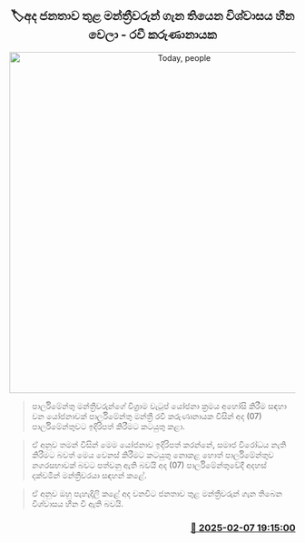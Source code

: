 <p align='center'><b><h2 align='center' title='Today, people's trust in MPs has waned - Ravi Karunanayake'>🏷අද ජනතාව තුළ මන්ත්‍රීවරුන් ගැන තියෙන විශ්වාසය හීන වෙලා - රවී කරුණානාය​ක</h2></b></p>
<p align='center'><img src='https://helakuru.sgp1.cdn.digitaloceanspaces.com/esana/images/lib/ravi-karunanayake-parliment-new.jpg' width='600' alt='Today, people's trust in MPs has waned - Ravi Karunanayake'></p>

> පාර්ලිමේන්තු මන්ත්‍රීවරුන්ගේ විශ්‍රාම වැටුප් යෝජනා ක්‍රමය අහෝසි කිරීම සඳහා වන යෝජනාවක් පාර්ලිමේන්තු මන්ත්‍රී රවී කරුණානායක විසින් අද (07) පාර්ලිමේන්තුවට ඉදිරිපත් කිරීමට කටයුතු කළා.

> ඒ අනුව තමන් විසින් මෙම යෝජනාව ඉදිරිපත් කරන්නේ, සමාජ විරෝධය නැති කිරීමට බවත් මෙය වෙනස් කිරීමට කටයුතු නොකළ හොත් පාර්ලිමේන්තු​ව නගරසභාවක් බවට පත්වනු ඇති බවයි අද (07) පාර්ලිමේන්තුවේදී අදහස් දක්වමින් මන්ත්‍රීවරයා සඳහන් කළේ.

> ඒ අනුව ඔහු පැහැදිලි කළේ අද වනවි​ට ජනතාව තුළ මන්ත්‍රීවරුන් ගැන තිබෙ​න විශ්වාසය හීන වී ඇති බවයි.



<h3 align='right'><a href='https://www.helakuru.lk/esana/p/107278/'>📅 2025-02-07 19:15:00</a></h3>
